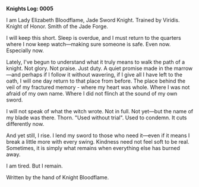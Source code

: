 <!-- title: Elizabeth's Journal Entry: Day 6 -->

**Knights Log: 0005**

I am Lady Elizabeth Bloodflame, Jade Sword Knight. Trained by Viridis. Knight of Honor. Smith of the Jade Forge.

I will keep this short.
Sleep is overdue, and I must return to the quarters where I now keep watch—making sure someone is safe.
Even now.
Especially now.

Lately, I've begun to understand what it truly means to walk the path of a knight. Not glory. Not praise. Just duty. A quiet promise made in the marrow—and perhaps if I follow it without wavering, if I give all I have left to the oath, I will one day return to that place from before.
The place behind the veil of my fractured memory - where my heart was whole. Where I was not afraid of my own name. Where I did not flinch at the sound of my own sword.

I will not speak of what the witch wrote. Not in full. Not yet—but the name of my blade was there. Thorn. "Used without trial". Used to condemn. It cuts differently now.

And yet still, I rise.
I lend my sword to those who need it—even if it means I break a little more with every swing.
Kindness need not feel soft to be real.
Sometimes, it is simply what remains when everything else has burned away.

I am tired.
But I remain.

Written by the hand of Knight Bloodflame.
